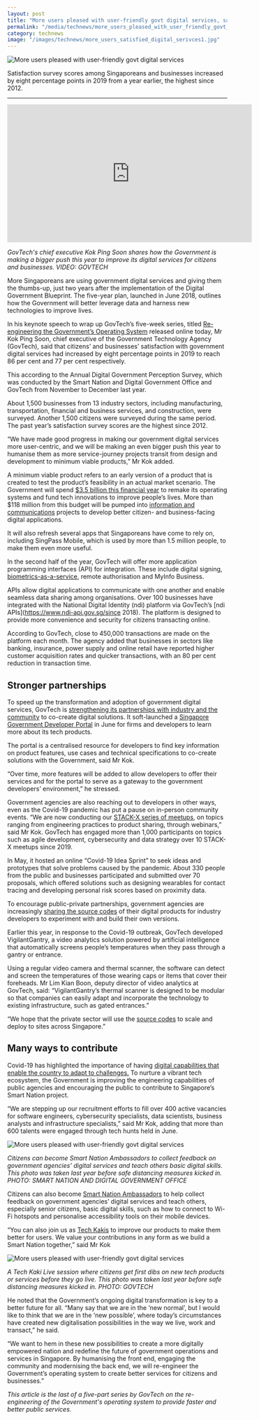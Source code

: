 ```yaml
---
layout: post
title: "More users pleased with user-friendly govt digital services, says poll"
permalink: "/media/technews/more_users_pleased_with_user_friendly_govt_digital_services"
category: technews
image: "/images/technews/more_users_satisfied_digital_serivces1.jpg"
---
```


![More users pleased with user-friendly govt digital services](/images/technews/more_users_satisfied_digital_serivces1.jpg)

Satisfaction survey scores among Singaporeans and businesses increased by eight percentage points in 2019 from a year earlier, the highest since 2012.
 
---

<div class="bp-youtube">
  <iframe width="560" height="315" src="https://www.youtube.com/embed/C3VHomNg3lQ" frameborder="0" allow="accelerometer; autoplay; encrypted-media; gyroscope; picture-in-picture" allowfullscreen></iframe>
</div>

*GovTech's chief executive Kok Ping Soon shares how the Government is making a bigger push this year to improve its digital services for citizens and businesses. VIDEO: GOVTECH*

More Singaporeans are using government digital services and giving them the thumbs-up, just two years after the implementation of the Digital Government Blueprint. 
The five-year plan, launched in June 2018, outlines how the Government will better leverage data and harness new technologies to improve lives.

In his keynote speech to wrap up GovTech’s five-week series, titled [Re-engineering the Government’s Operating System](https://www.straitstimes.com/reengineering-the-operating-system-of-the-government) released online today, Mr Kok Ping Soon, chief executive of the Government Technology Agency (GovTech), said that citizens’ and businesses’ satisfaction with government digital services had increased by eight percentage points in 2019 to reach 86 per cent and 77 per cent respectively. 

This according to the Annual Digital Government Perception Survey, which was conducted by the Smart Nation and Digital Government Office and GovTech from November to December last year.

About 1,500 businesses from 13 industry sectors, including manufacturing, transportation, financial and business services, and construction, were surveyed. Another 1,500 citizens were surveyed during the same period. The past year’s satisfaction survey scores are the highest since 2012. 

“We have made good progress in making our government digital services more user-centric, and we will be making an even bigger push this year to humanise them as more service-journey projects transit from design and development to minimum viable products,” Mr Kok added.

A minimum viable product refers to an early version of a product that is created to test the product’s feasibility in an actual market scenario. The Government will spend [$3.5 billion this financial year](https://www.straitstimes.com/tech/govt-to-award-up-to-35b-in-ict-contracts-80-open-to-smes-this-year) to remake its operating systems and fund tech innovations to improve people’s lives. More than $118 million from this budget will be pumped into [information and communications](https://www.straitstimes.com/singapore/doubling-down-on-cloud-to-deliver-better-government-servicestechnology) projects to develop better citizen- and business-facing digital applications.

It will also refresh several apps that Singaporeans have come to rely on, including SingPass Mobile, which is used by more than 1.5 million people, to make them even more useful. 

In the second half of the year, GovTech will offer more application programming interfaces (API) for integration. These include digital signing, [biometrics-as-a-service](https://www.straitstimes.com/tech/fingerprint-facial-id-for-singpass-authentication), remote authorisation and  MyInfo Business.

APIs allow digital applications to communicate with one another and enable seamless data sharing among organisations.
Over 100 businesses have integrated with the National Digital Identity (ndi) platform via GovTech’s [ndi APIs](https://www.ndi-api.gov.sg/since 2018). The platform is designed to provide more convenience and security for citizens transacting online.

According to GovTech, close to 450,000 transactions are made on the platform each month. The agency added that businesses in sectors like banking, insurance, power supply and online retail have reported higher customer acquisition rates and quicker transactions, with an 80 per cent reduction in transaction time.

## **Stronger partnerships**

To speed up the transformation and adoption of government digital services, GovTech is [strengthening its partnerships with industry and the community](https://www.straitstimes.com/tech/govt-to-award-up-to-35b-in-ict-contracts-80-open-to-smes-this-year) to  co-create digital solutions. It soft-launched a [Singapore Government Developer Portal](https://www.developer.gov.sg/) in June for firms and developers to learn more about its tech products.

The portal is a centralised resource for developers to find key information on product features, use cases and technical specifications to co-create solutions with the Government, said Mr Kok.

“Over time, more features will be added to allow developers to offer their services and for the portal to serve as a gateway to the government developers’ environment,” he stressed.

Government agencies are also reaching out to developers in other ways, even as the Covid-19 pandemic has put a pause on in-person community events.
“We are now conducting our [STACK-X series of meetups](https://go.gov.sg/meetup), on topics ranging from engineering practices to product sharing, through webinars,” said Mr Kok.
GovTech has engaged more than 1,000 participants on topics such as agile development, cybersecurity and data strategy over 10 STACK-X meetups since 2019.

In May, it hosted an online “Covid-19 Idea Sprint” to seek ideas and prototypes that solve problems caused by the pandemic. About 330 people from the public and businesses participated and submitted over 70 proposals, which offered solutions such as designing wearables for contact tracing and developing personal risk scores based on proximity data.

To encourage public-private partnerships, government agencies are increasingly [sharing the source codes](https://www.straitstimes.com/singapore/big-push-for-ai-proves-fruitful-and-useful) of their digital products for industry developers to experiment with and build their own versions.

Earlier this year, in response to the Covid-19 outbreak, GovTech developed VigilantGantry, a video analytics solution powered by artificial intelligence that automatically screens people’s temperatures when they pass through a gantry or entrance.

Using a regular video camera and thermal scanner, the software can detect and screen the temperatures of those wearing caps or items that cover their foreheads. 
Mr Lim Kian Boon, deputy director of video analytics at GovTech, said: “VigilantGantry’s thermal scanner is designed to be modular so that companies can easily adapt and incorporate the technology to existing infrastructure, such as gated entrances.”

“We hope that the private sector will use the [source codes](https://github.com/dsaidgovsg/vigilantgantry) to scale and deploy to sites across Singapore.”

## **Many ways to contribute**

Covid-19 has highlighted the importance of having [digital capabilities that enable the country to adapt to challenges.](https://www.straitstimes.com/singapore/early-tech-push-eases-covid-19-impact)
To nurture a vibrant tech ecosystem, the Government is improving the engineering capabilities of public agencies and encouraging the public to contribute to Singapore’s Smart Nation project.

“We are stepping up our recruitment efforts to fill over 400 active vacancies for software engineers, cybersecurity specialists, data scientists, business analysts and infrastructure specialists,” said Mr Kok, adding that more than 600 talents were engaged through tech hunts held in June.


![More users pleased with user-friendly govt digital services](/images/technews/more_users_satisfied_digital_services2.jpg)

*Citizens can become Smart Nation Ambassadors to collect feedback on government agencies’ digital services and teach others basic digital skills. This photo was taken last year before safe distancing measures kicked in. PHOTO: SMART NATION AND DIGITAL GOVERNMENT OFFICE*


Citizens can also become [Smart Nation Ambassadors](https://www.smartnation.gov.sg/resources/scope/smart-nation-ambassador---faq) to help collect feedback on government agencies’ digital services and teach others, especially senior citizens, basic digital skills, such as how to connect to Wi-Fi hotspots and personalise accessibility tools on their mobile devices.

“You can also join us as [Tech Kakis](https://www.tech.gov.sg/products-and-services/tech-kaki-community/) to improve our products to make them better for users. We value your contributions in any form as we build a Smart Nation together,” said Mr Kok 


![More users pleased with user-friendly govt digital services](/images/technews/more_users_satisfied_digital_services3.jpg)

*A Tech Kaki Live session where citizens get first dibs on new tech products or services before they go live. This photo was taken last year before safe distancing measures kicked in. PHOTO: GOVTECH*


He noted that the Government’s ongoing digital transformation is key to a better future for all. 
“Many say that we are in the ‘new normal’, but I would like to think that we are in the ‘new possible’, where today’s circumstances have created new digitalisation possibilities in the way we live, work and transact,” he said. 

“We want to hem in these new possibilities to create a more digitally empowered nation and redefine the future of government operations and services in Singapore. By humanising the front end, engaging the community and modernising the back end, we will re-engineer the Government’s operating system to create better services for citizens and businesses.”

*This article is the last of a five-part series by GovTech on the re-engineering of the Government's operating system to provide faster and better public services.*
